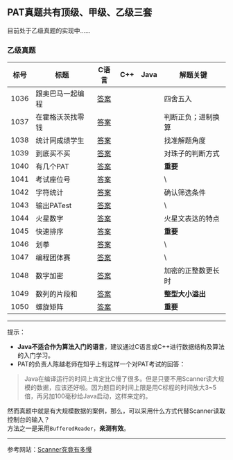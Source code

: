 ## PAT真题共有顶级、甲级、乙级三套

目前处于乙级真题的实现中……

### 乙级真题

| 标号 | 标题 | C语言 |    C++  |  Java  | 解题关键 |
| ---- | ---- | :----: | :----: | :----: | ---- |
| 1036 | 跟奥巴马一起编程 | [答案](/BasicLevel_C/1036.%20跟奥巴马一起编程.md) | | | 四舍五入 |
| 1037 | 在霍格沃茨找零钱 | [答案](/BasicLevel_C/1037.%20在霍格沃茨找零钱.md) | | | 判断正负；进制换算 |
| 1038 | 统计同成绩学生 | [答案](/BasicLevel_C/1038.%20统计同成绩学生.md) | | | 找准解题角度 |
| 1039 | 到底买不买 | [答案](/BasicLevel_C/1039.%20到底买不买.md) | | | 对珠子的判断方式 |
| 1040 | 有几个PAT | [答案](/BasicLevel_C/1040.%20有几个PAT.md) | | | **重要** |
| 1041 | 考试座位号 | [答案](/BasicLevel_C/1041.%20考试座位号.md) | | | \ |
| 1042 | 字符统计 | [答案](/BasicLevel_C/1042.%20字符统计.md) | | | 确认筛选条件 |
| 1043 | 输出PATest | [答案](/BasicLevel_C/1043.%20输出PATest.md) | | | \ |
| 1044 | 火星数字 | [答案](/BasicLevel_C/1044.%20火星数字.md) | | | 火星文表达的特点 |
| 1045 | 快速排序 | [答案](/BasicLevel_C/1045.%20快速排序.md) | | | **重要** |
| 1046 | 划拳 | [答案](/BasicLevel_C/1046.%20划拳.md) | | | \ |
| 1047 | 编程团体赛 | [答案](/BasicLevel_C/1047.%20编程团体赛.md) | | | \ |
| 1048 | 数字加密 | [答案](/BasicLevel_C/1048.%20数字加密.md) | | | 加密的正整数更长时 |
| 1049 | 数列的片段和 | [答案](/BasicLevel_C/1049.%20数列的片段和.md) | | | **整型大小溢出** |
| 1050 | 螺旋矩阵 | [答案](/BasicLevel_C/1050.%20螺旋矩阵.md) | | | **重要** |



---
提示：
- **Java不适合作为算法入门的语言**，建议通过C语言或C++进行数据结构及算法的入门学习。
- PAT的负责人陈越老师在知乎上有这样一个对PAT考试的回答：
>Java在编译运行的时间上肯定比C慢了很多。但是只要不用Scanner读大规模的数据，应该还好啦。因为题目的时间上限是用C标程的时间放大3~5倍，再另加100毫秒给Java启动，这样来定的。

然而真题中就是有大规模数据的案例，那么，可以采用什么方式代替Scanner读取控制台的输入？  
方法之一是采用`BufferedReader`，**亲测有效**。  

---
参考网站：[Scanner究竟有多慢](https://www.cpe.ku.ac.th/~jim/java-io.html)